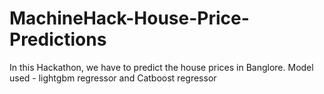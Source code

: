# MachineHack-House-Price-Predictions

In this Hackathon, we have to predict the house prices in Banglore.
Model used - lightgbm regressor and Catboost regressor
